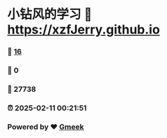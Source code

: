 # 小钻风的学习 :link: https://xzfJerry.github.io 
### :page_facing_up: [16](https://xzfJerry.github.io/tag.html) 
### :speech_balloon: 0 
### :hibiscus: 27738 
### :alarm_clock: 2025-02-11 00:21:51 
### Powered by :heart: [Gmeek](https://github.com/Meekdai/Gmeek)
